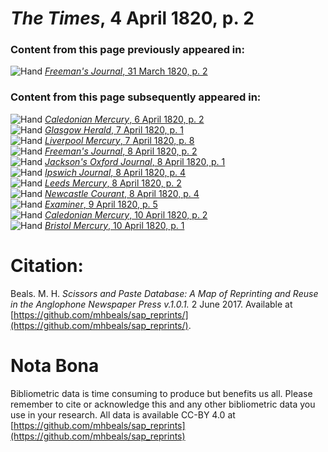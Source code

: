 # *The Times*, 4 April 1820, p. 2  
  
### Content from this page previously appeared in:  
![Hand](http://scissorsandpaste.net/wp-content/uploads/2017/06/smallhandpointer.png) [*Freeman's Journal*, 31 March 1820, p. 2](https://mhbeals.github.io/sap_html/Freeman's-Journal/Freeman's-Journal-31-March-1820-p-2)  
  
### Content from this page subsequently appeared in:  
![Hand](http://scissorsandpaste.net/wp-content/uploads/2017/06/smallhandpointer.png) [*Caledonian Mercury*, 6 April 1820, p. 2](https://mhbeals.github.io/sap_html/Caledonian-Mercury/Caledonian-Mercury-6-April-1820-p-2)  
![Hand](http://scissorsandpaste.net/wp-content/uploads/2017/06/smallhandpointer.png) [*Glasgow Herald*, 7 April 1820, p. 1](https://mhbeals.github.io/sap_html/Glasgow-Herald/Glasgow-Herald-7-April-1820-p-1)  
![Hand](http://scissorsandpaste.net/wp-content/uploads/2017/06/smallhandpointer.png) [*Liverpool Mercury*, 7 April 1820, p. 8](https://mhbeals.github.io/sap_html/Liverpool-Mercury/Liverpool-Mercury-7-April-1820-p-8)  
![Hand](http://scissorsandpaste.net/wp-content/uploads/2017/06/smallhandpointer.png) [*Freeman's Journal*, 8 April 1820, p. 2](https://mhbeals.github.io/sap_html/Freeman's-Journal/Freeman's-Journal-8-April-1820-p-2)  
![Hand](http://scissorsandpaste.net/wp-content/uploads/2017/06/smallhandpointer.png) [*Jackson's Oxford Journal*, 8 April 1820, p. 1](https://mhbeals.github.io/sap_html/Jackson's-Oxford-Journal/Jackson's-Oxford-Journal-8-April-1820-p-1)  
![Hand](http://scissorsandpaste.net/wp-content/uploads/2017/06/smallhandpointer.png) [*Ipswich Journal*, 8 April 1820, p. 4](https://mhbeals.github.io/sap_html/Ipswich-Journal/Ipswich-Journal-8-April-1820-p-4)  
![Hand](http://scissorsandpaste.net/wp-content/uploads/2017/06/smallhandpointer.png) [*Leeds Mercury*, 8 April 1820, p. 2](https://mhbeals.github.io/sap_html/Leeds-Mercury/Leeds-Mercury-8-April-1820-p-2)  
![Hand](http://scissorsandpaste.net/wp-content/uploads/2017/06/smallhandpointer.png) [*Newcastle Courant*, 8 April 1820, p. 4](https://mhbeals.github.io/sap_html/Newcastle-Courant/Newcastle-Courant-8-April-1820-p-4)  
![Hand](http://scissorsandpaste.net/wp-content/uploads/2017/06/smallhandpointer.png) [*Examiner*, 9 April 1820, p. 5](https://mhbeals.github.io/sap_html/Examiner/Examiner-9-April-1820-p-5)  
![Hand](http://scissorsandpaste.net/wp-content/uploads/2017/06/smallhandpointer.png) [*Caledonian Mercury*, 10 April 1820, p. 2](https://mhbeals.github.io/sap_html/Caledonian-Mercury/Caledonian-Mercury-10-April-1820-p-2)  
![Hand](http://scissorsandpaste.net/wp-content/uploads/2017/06/smallhandpointer.png) [*Bristol Mercury*, 10 April 1820, p. 1](https://mhbeals.github.io/sap_html/Bristol-Mercury/Bristol-Mercury-10-April-1820-p-1)  


# Citation: 

Beals. M. H. *Scissors and Paste Database: A Map of Reprinting and Reuse in the Anglophone Newspaper Press v.1.0.1.* 2 June 2017. Available at [https://github.com/mhbeals/sap_reprints/](https://github.com/mhbeals/sap_reprints/). 

# Nota Bona

Bibliometric data is time consuming to produce but benefits us all. Please remember to cite or acknowledge this and any other bibliometric data you use in your research. All data is available CC-BY 4.0 at [https://github.com/mhbeals/sap_reprints](https://github.com/mhbeals/sap_reprints)